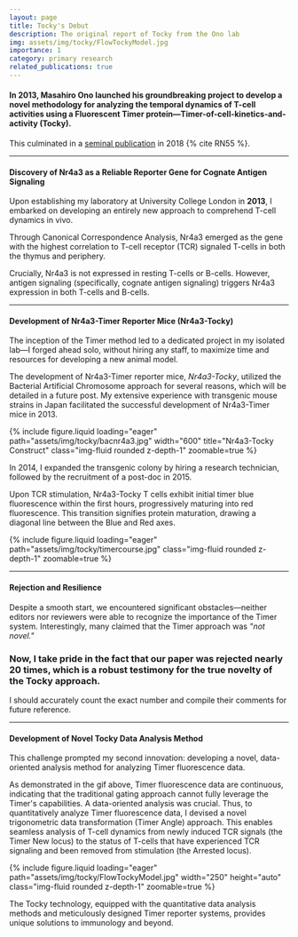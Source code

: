 ```yaml
---
layout: page
title: Tocky's Debut
description: The original report of Tocky from the Ono lab
img: assets/img/tocky/FlowTockyModel.jpg
importance: 1
category: primary research
related_publications: true
---
```


#### In 2013, Masahiro Ono launched his groundbreaking project to develop a novel methodology for analyzing the temporal dynamics of T-cell activities using a Fluorescent Timer protein—**T**imer-**o**f-**c**ell-**k**inetics-and-activit**y** (**Tocky**).

This culminated in a [seminal publication](https://rupress.org/jcb/article/217/8/2931/39442/A-timer-for-analyzing-temporally-dynamic-changes) in 2018 {% cite RN55 %}.

---

#### Discovery of Nr4a3 as a Reliable Reporter Gene for Cognate Antigen Signaling

Upon establishing my laboratory at University College London in **2013**, I embarked on developing an entirely new approach to comprehend T-cell dynamics in vivo.

Through Canonical Correspondence Analysis, Nr4a3 emerged as the gene with the highest correlation to T-cell receptor (TCR) signaled T-cells in both the thymus and periphery.

Crucially, Nr4a3 is not expressed in resting T-cells or B-cells. However, antigen signaling (specifically, cognate antigen signaling) triggers Nr4a3 expression in both T-cells and B-cells.

---

#### Development of Nr4a3-Timer Reporter Mice (Nr4a3-Tocky)

The inception of the Timer method led to a dedicated project in my isolated lab—I forged ahead solo, without hiring any staff, to maximize time and resources for developing a new animal model.

The development of Nr4a3-Timer reporter mice, _Nr4a3-Tocky_, utilized the Bacterial Artificial Chromosome approach for several reasons, which will be detailed in a future post. My extensive experience with transgenic mouse strains in Japan facilitated the successful development of Nr4a3-Timer mice in 2013.

<div class="row">
    <div class="col-sm mt-3 mt-md-0">
        {% include figure.liquid loading="eager" path="assets/img/tocky/bacnr4a3.jpg"  width="600" title="Nr4a3-Tocky Construct" class="img-fluid rounded z-depth-1" zoomable=true %}
    </div>
</div>

In 2014, I expanded the transgenic colony by hiring a research technician, followed by the recruitment of a post-doc in 2015.

Upon TCR stimulation, Nr4a3-Tocky T cells exhibit initial timer blue fluorescence within the first hours, progressively maturing into red fluorescence. This transition signifies protein maturation, drawing a diagonal line between the Blue and Red axes.

<div class="row">
    <div class="col-sm mt-3 mt-md-0">
        {% include figure.liquid loading="eager" path="assets/img/tocky/timercourse.jpg" class="img-fluid rounded z-depth-1" zoomable=true %}
    </div>
</div>

--- 

#### Rejection and Resilience 

Despite a smooth start, we encountered significant obstacles—neither editors nor reviewers were able to recognize the importance of the Timer system. Interestingly, many claimed that the Timer approach was _"not novel."_

### Now, I take pride in the fact that our paper was rejected nearly 20 times, which is a robust testimony for the true novelty of the Tocky approach. 

I should accurately count the exact number and compile their comments for future reference.

--- 

#### Development of Novel Tocky Data Analysis Method

This challenge prompted my second innovation: developing a novel, data-oriented analysis method for analyzing Timer fluorescence data.

As demonstrated in the gif above, Timer fluorescence data are continuous, indicating that the traditional gating approach cannot fully leverage the Timer's capabilities. A data-oriented analysis was crucial. Thus, to quantitatively analyze Timer fluorescence data, I devised a novel trigonometric data transformation (Timer Angle) approach. This enables seamless analysis of T-cell dynamics from newly induced TCR signals (the Timer New locus) to the status of T-cells that have experienced TCR signaling and been removed from stimulation (the Arrested locus).

<div class="row">
    <div class="col-sm mt-3 mt-md-0">
        {% include figure.liquid loading="eager" path="assets/img/tocky/FlowTockyModel.jpg" width="250" height="auto" class="img-fluid rounded z-depth-1" zoomable=true %}
    </div>
</div>

The Tocky technology, equipped with the quantitative data analysis methods and meticulously designed Timer reporter systems, provides unique solutions to immunology and beyond.
